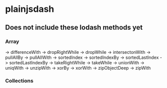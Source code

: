# plainjsdash

## Does not include these lodash methods yet
### Array
-> differenceWith
-> dropRightWhile
-> dropWhile
-> intersectonWith
-> pullAllBy
-> pullAllWith
-> sortedIndex
-> sortedIndexBy
-> sortedLastIndex
-> sortedLastIndexBy
-> takeRightWhile
-> takeWhile
-> unionWith
-> uniqWith
-> unzipWith
-> xorBy
-> xorWith
-> zipObjectDeep
-> zipWith

### Collections

